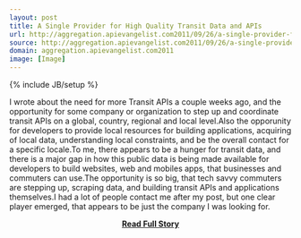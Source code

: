 ```yaml
---
layout: post
title: A Single Provider for High Quality Transit Data and APIs
url: http://aggregation.apievangelist.com2011/09/26/a-single-provider-for-high-quality-transit-data-and-apis/
source: http://aggregation.apievangelist.com2011/09/26/a-single-provider-for-high-quality-transit-data-and-apis/
domain: aggregation.apievangelist.com2011
image: [Image]
---
```

{% include JB/setup %}<p>I wrote about the need for more Transit APIs a couple weeks ago, and the opportunity for some company or organization to step up and coordinate transit APIs on a global, country, regional and local level.Also the opporunity for developers to provide local resources for building applications, acquiring of local data, understanding local constraints, and be the overall contact for a specific locale.To me, there appears to be a hunger for transit data, and there is a major gap in how this public data is being made available for developers to build websites, web and mobiles apps, that businesses and commuters can use.The opportunity is so big, that tech savvy commuters are stepping up, scraping data, and building transit APIs and applications themselves.I had a lot of people contact me after my post, but one clear player emerged, that appears to be just the company I was looking for.</p>
<center><p><a href="http://aggregation.apievangelist.com2011/09/26/a-single-provider-for-high-quality-transit-data-and-apis/" style='padding:25px; font-sze:18px; font-weight: bold;'>Read Full Story</a></p></center>
